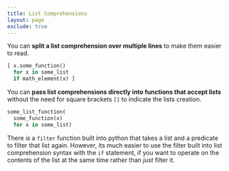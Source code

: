 ```yaml
---
title: List Comprehensions
layout: page
exclude: true
---
```


You can **split a list comprehension over multiple lines** to make them easier to read.
```python
[ x.some_function()
  for x in some_list
  if math_element(x) ]
```

You can **pass list comprehensions directly into functions that accept lists** without the need for square brackets `[]` to indicate the lists creation.
```python
some_list_function(
  some_function(x)
  for x in some_list)
```

There *is* a `filter` function built into python that takes a list and a predicate to filter that list again. However, its much easier to use the filter built into list comprehension syntax with the `if` statement, if you want to operate on the contents of the list at the same time rather than *just* filter it.


<!--stackedit_data:
eyJoaXN0b3J5IjpbMTA4MzY5NjI2NiwxNTkzNDg3Nzg5LC0xMT
I2MjYzNTQ2XX0=
-->